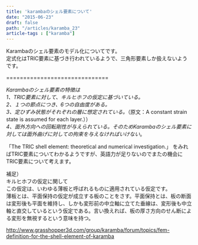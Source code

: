 ```yaml
---
title: 'karambaのシェル要素について'
date: "2015-06-23"
draft: false
path: "/articles/karamba_23"
article-tags : ["karamba"]
---
```


Karambaのシェル要素のモデル化についてです。  
定式化はTRIC要素に基づき行われているようで、三角形要素しか扱えないようです。  
  
  
\==============================  
  
_Karambaのシェル要素の特徴は_  
_1、TRIC要素に対して、キルヒホフの仮定に基づいている。_  
_2、１つの節点につき、6つの自由度がある。_  
_3、定ひずみ状態がそれぞれの層に想定されている。_（原文：A constant strain state is assumed for each layer.））  
_4、面外方向への回転剛性が与えられている。そのためKarambaのシェル要素に対しては面外曲げに対しての拘束を与えなければいけない_。  
  
  
  
「The TRIC shell element: theoretical and numerical investigation.」 をみればTRIC要素についてわかるようですが、英語力が足りないのでまたの機会にTRIC要素について考えます。  
  
補足）  
キルヒホフの仮定に関して  
この仮定は、いわゆる薄板と呼ばれるものに適用されている仮定です。  
薄板とは、平面保持の仮定が成立する板のことをさす。平面保持とは、板の断面は変形後も平面を維持し、しかも変形前の中立軸に立てた垂線は、変形後も中立軸と直交しているという仮定である。言い換えれば、板の厚さ方向のせん断による変形を無視するという意味を持つ。  
  
  
  
http://www.grasshopper3d.com/group/karamba/forum/topics/fem-definition-for-the-shell-element-of-karamba